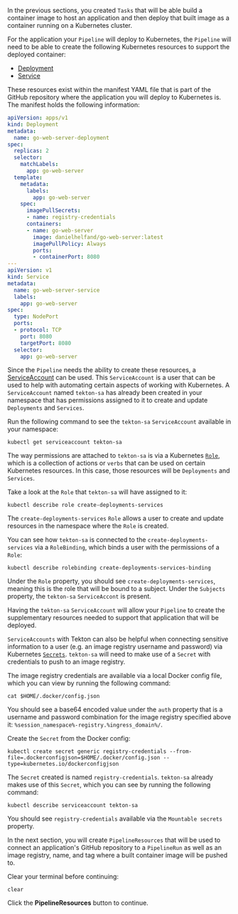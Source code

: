 In the previous sections, you created `Tasks` that will be able build a container 
image to host an application and then deploy that built image as a container running 
on a Kubernetes cluster. 

For the application your `Pipeline` will deploy to Kubernetes, the `Pipeline` will 
need to be able to create the following Kubernetes resources to support the deployed 
container:
* [Deployment](https://kubernetes.io/docs/concepts/workloads/controllers/deployment/)
* [Service](https://kubernetes.io/docs/concepts/services-networking/service/)

These resources exist within the manifest YAML file that is part of the GitHub repository 
where the application you will deploy to Kubernetes is. The manifest holds the following 
information:

```yaml
apiVersion: apps/v1
kind: Deployment
metadata:
  name: go-web-server-deployment
spec:
  replicas: 2
  selector:
    matchLabels:
      app: go-web-server
  template:
    metadata:
      labels:
        app: go-web-server
    spec:
      imagePullSecrets:
      - name: registry-credentials
      containers:
      - name: go-web-server
        image: danielhelfand/go-web-server:latest
        imagePullPolicy: Always
        ports:
        - containerPort: 8080
---
apiVersion: v1
kind: Service
metadata:
  name: go-web-server-service
  labels:
    app: go-web-server
spec:
  type: NodePort
  ports:
  - protocol: TCP
    port: 8080
    targetPort: 8080
  selector:
    app: go-web-server
```

Since the `Pipeline` needs the ability to create these resources, a [ServiceAccount](https://kubernetes.io/docs/reference/access-authn-authz/service-accounts-admin/) can be used. This `ServiceAccount` is a user that can be used to help 
with automating certain aspects of working with Kubernetes. A `ServiceAccount` named `tekton-sa` 
has already been created in your namespace that has permissions assigned to it to create and update 
`Deployments` and `Services`.

Run the following command to see the `tekton-sa` `ServiceAccount` available in your namespace:

```execute-1
kubectl get serviceaccount tekton-sa
```

The way permissions are attached to `tekton-sa` is via a Kubernetes [`Role`](https://kubernetes.io/docs/reference/access-authn-authz/rbac/), 
which is a collection of actions or `verbs` that can be used on certain Kubernetes resources. In this 
case, those resources will be `Deployments` and `Services`.

Take a look at the `Role` that `tekton-sa` will have assigned to it:

```execute-1
kubectl describe role create-deployments-services
```

The `create-deployments-services` `Role` allows a user to create and update resources in the namespace where 
the `Role` is created.

You can see how `tekton-sa` is connected to the `create-deployments-services` via a `RoleBinding`, which binds 
a user with the permissions of a `Role`:

```execute-1
kubectl describe rolebinding create-deployments-services-binding
```

Under the `Role` property, you should see `create-deployments-services`, meaning this is the role that will be bound 
to a subject. Under the `Subjects` property, the `tekton-sa` `ServiceAccont` is present.

Having the `tekton-sa` `ServiceAccount` will allow your `Pipeline` to create the supplementary resources needed to 
support that application that will be deployed.

`ServiceAccounts` with Tekton can also be helpful when connecting sensitive information to a user (e.g. an image registry 
username and password) via Kubernetes [`Secrets`](https://kubernetes.io/docs/concepts/configuration/secret/). `tekton-sa` 
will need to make use of a `Secret` with credentials to push to an image registry.

The image registry credentials are available via a local Docker config file, which you can view by running the following 
command:

```execute-1
cat $HOME/.docker/config.json
```

You should see a base64 encoded value under the `auth` property that is a username and password combination for the image registry 
specified above it: `%session_namespace%-registry.%ingress_domain%/`.

Create the `Secret` from the Docker config:

```execute-1
kubectl create secret generic registry-credentials --from-file=.dockerconfigjson=$HOME/.docker/config.json --type=kubernetes.io/dockerconfigjson
```

The `Secret` created is named `registry-credentials`. `tekton-sa` already makes use of this `Secret`, which you can see by 
running the following command:

```execute-1
kubectl describe serviceaccount tekton-sa
```

You should see `registry-credentials` available via the `Mountable secrets` property. 

In the next section, you will create `PipelineResources` that will be used to connect an application's GitHub repository 
to a `PipelineRun` as well as an image registry, name, and tag where a built container image will be pushed to.

Clear your terminal before continuing:

```execute-1 
clear
```

Click the **PipelineResources** button to continue.